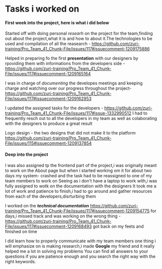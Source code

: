 # Tasks i worked on
#### First week into the project, here is what i did below

Started off with doing personal *researh* on the project for the team,finding out about the project,what it is and how to about it.The technologies to be used and
compilation of all the reasearch - https://github.com/zuri-training/Pro_Team_41_Chunk-File/issues/117#issuecomment-1209175886

Helped in preparing fo the first **presentation** with our designers  by rpoviding them with informations from the developers side -  https://github.com/zuri-training/Pro_Team_41_Chunk-File/issues/117#issuecomment-1209165164 

I was in charge of *documenting* the developes meetings and keeping charge and watching over our progress throughout the project- https://github.com/zuri-training/Pro_Team_41_Chunk-File/issues/117#issuecomment-1209162953

I updated the assigned tasks for the developers - https://github.com/zuri-training/Pro_Team_41_Chunk-File/issues/117#issue-1332990512
I had to frequently resch out to all the developers in my team as well as colaborating with the designers to produce a great result

Logo design - the two designs that did not make it to the platform https://github.com/zuri-training/Pro_Team_41_Chunk-File/issues/115#issuecomment-1209137854
#### Deep into the project
I was also assigned tp the frontend part of the project,i was originally meant to work on the About page but when i started working om it for about two days my system-
crashed and the task had to be reassigned to one of my team members to work on
Seeing as i don't have a laptop to work with,i was fully assigned to wotk on the documentation with the designers
It took me a lot of work and patience to finish,i had to go around and gather resources from each of the developers,disrturbing them

I worked on the ***technical documentation*** https://github.com/zuri-training/Pro_Team_41_Chunk-File/issues/117#issuecomment-1209154775
for days,i missed track and was working on the wrong thing - https://github.com/zuri-training/Pro_Team_41_Chunk-File/issues/117#issuecomment-1209168493
got back on my feets and finished on time

I did learn how to properly communicate with my team members
one thing i will emphasize on is making research,i made **Google** my friend and it really helped me a lot in solving my problems
You can find all answers to your questions if you are patience enough and you search the right way with the right keywords.
